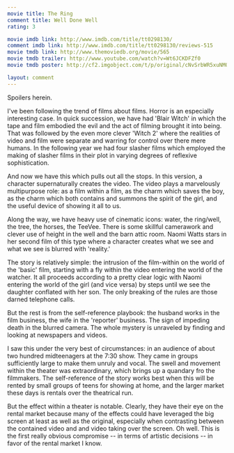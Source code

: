 ```yaml
---
movie title: The Ring
comment title: Well Done Well
rating: 3

movie imdb link: http://www.imdb.com/title/tt0298130/
comment imdb link: http://www.imdb.com/title/tt0298130/reviews-515
movie tmdb link: http://www.themoviedb.org/movie/565
movie tmdb trailer: http://www.youtube.com/watch?v=Wt6JCKDFZf0
movie tmdb poster: http://cf2.imgobject.com/t/p/original/cNvSrbWR5xuNMO3AvknTRrswBg.jpg

layout: comment
---
```


Spoilers herein.

I've been following the trend of films about films. Horror is an especially interesting case. In quick succession, we have had 'Blair Witch' in which the tape and film embodied the evil and the act of filming brought it into being. That was followed by the even more clever 'Witch 2' where the realities of video and film were separate and warring for control over there mere humans. In the following year we had four slasher films which employed the making of slasher films in their plot in varying degrees of reflexive sophistication.

And now we have this which pulls out all the stops. In this version, a character supernaturally creates the video. The video plays a marvelously multipurpose role: as a film within a film, as the charm which saves the boy, as the charm which both contains and summons the spirit of the girl, and the useful device of showing it all to us.

Along the way, we have heavy use of cinematic icons: water, the ring/well, the tree, the horses, the TeeVee. There is some skillful camerawork and clever use of height in the well and the barn attic room. Naomi Watts stars in her second film of this type where a character creates what we see and what we see is blurred with 'reality.'

The story is relatively simple: the intrusion of the film-within on the world of the 'basic' film, starting with a fly within the video entering the world of the watcher. It all proceeds according to a pretty clear logic with Naomi entering the world of the girl (and vice versa) by steps until we see the daughter conflated with her son. The only breaking of the rules are those darned telephone calls.

But the rest is from the self-reference playbook: the husband works in the film business, the wife in the 'reporter' business. The sign of impeding death in the blurred camera. The whole mystery is unraveled by finding and looking at newspapers and videos.

I saw this under the very best of circumstances: in an audience of about two hundred midteenagers at the 7:30 show. They came in groups sufficiently large to make them unruly and vocal. The swell and movement within the theater was extraordinary, which brings up a quandary fro the filmmakers. The self-reference of the story works best when this will be rented by small groups of teens for showing at home, and the larger market these days is rentals over the theatrical run. 

But the effect within a theater is notable. Clearly, they have their eye on the rental market because many of the effects could have leveraged the big screen at least as well as the original, especially when contrasting between the contained video and and video taking over the screen. Oh well. This is the first really obvious compromise -- in terms of artistic decisions -- in favor of the rental market I know.